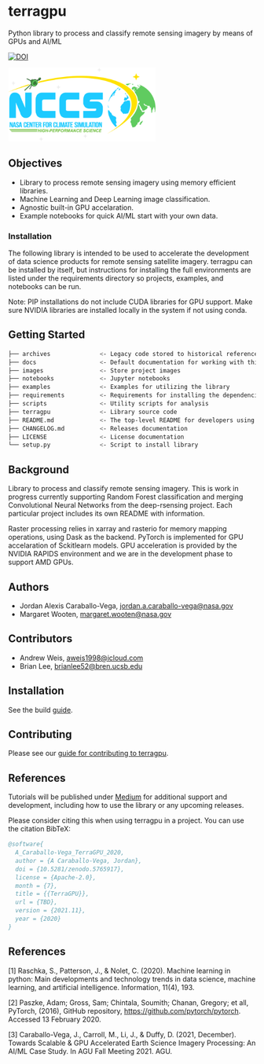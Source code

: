 # terragpu

Python library to process and classify remote sensing imagery by means of GPUs and AI/ML

[![DOI](https://zenodo.org/badge/295528915.svg)](https://zenodo.org/badge/latestdoi/295528915)

<img src="images/nccslogo.png" height="150" width="300">

## Objectives

- Library to process remote sensing imagery using memory efficient libraries.
- Machine Learning and Deep Learning image classification.
- Agnostic built-in GPU accelaration.
- Example notebooks for quick AI/ML start with your own data.

### Installation

The following library is intended to be used to accelerate the development of data science products for remote sensing satellite imagery. terragpu can be installed by itself, but instructions for installing the full environments are listed under the requirements directory so projects, examples, and notebooks can be run.

Note: PIP installations do not include CUDA libraries for GPU support. Make sure
NVIDIA libraries are installed locally in the system if not using conda.

## Getting Started

``` bash
├── archives              <- Legacy code stored to historical reference
├── docs                  <- Default documentation for working with this project
├── images                <- Store project images
├── notebooks             <- Jupyter notebooks
├── examples              <- Examples for utilizing the library
├── requirements          <- Requirements for installing the dependencies
├── scripts               <- Utility scripts for analysis
├── terragpu              <- Library source code
├── README.md             <- The top-level README for developers using this project
├── CHANGELOG.md          <- Releases documentation
├── LICENSE               <- License documentation
└── setup.py              <- Script to install library
```

## Background

Library to process and classify remote sensing imagery. This is work in progress currently supporting
Random Forest classification and merging Convolutional Neural Networks from the deep-rsensing project.
Each particular project includes its own README with information.

Raster processing relies in xarray and rasterio for memory mapping operations, using Dask as the backend.
PyTorch is implemented for GPU accelaration of Sckitlearn models. GPU acceleration is provided
by the NVIDIA RAPIDS environment and we are in the development phase to support AMD GPUs.

## Authors

- Jordan Alexis Caraballo-Vega, jordan.a.caraballo-vega@nasa.gov
- Margaret Wooten, margaret.wooten@nasa.gov

## Contributors

- Andrew Weis, aweis1998@icloud.com
- Brian Lee, brianlee52@bren.ucsb.edu

## Installation
See the build [guide](requirements/README.md).

## Contributing

Please see our [guide for contributing to terragpu](CONTRIBUTING.md).

## References

Tutorials will be published under [Medium](https://medium.com/@jordan.caraballo/) for additional support
and development, including how to use the library or any upcoming releases.

Please consider citing this when using terragpu in a project. You can use the citation BibTeX:

```bibtex
@software{
  A_Caraballo-Vega_TerraGPU_2020,
  author = {A Caraballo-Vega, Jordan},
  doi = {10.5281/zenodo.5765917},
  license = {Apache-2.0},
  month = {7},
  title = {{TerraGPU}},
  url = {TBD},
  version = {2021.11},
  year = {2020}
}
```

## References

[1] Raschka, S., Patterson, J., & Nolet, C. (2020). Machine learning in python: Main developments and technology trends in data science, machine learning, and artificial intelligence. Information, 11(4), 193.

[2] Paszke, Adam; Gross, Sam; Chintala, Soumith; Chanan, Gregory; et all, PyTorch, (2016), GitHub repository, <https://github.com/pytorch/pytorch>. Accessed 13 February 2020.

[3] Caraballo-Vega, J., Carroll, M., Li, J., & Duffy, D. (2021, December). Towards Scalable & GPU Accelerated Earth Science Imagery Processing: An AI/ML Case Study. In AGU Fall Meeting 2021. AGU.
